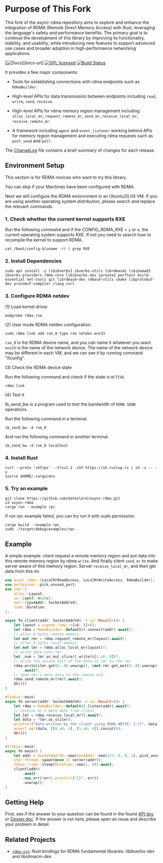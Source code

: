# Purpose of This Fork

This fork of the async-rdma repository aims to explore and enhance the integration of RDMA (Remote Direct Memory Access) with Rust, leveraging the language's safety and performance benefits. The primary goal is to continue the development of this library by improving its functionality, stability, and usability, while introducing new features to support advanced use cases and broader adoption in high-performance networking applications.

[![Docs][docs-badge]][docs-url]
[![GPL licensed][gpl-badge]][gpl-url]
[![Build Status][actions-badge]][actions-url]

[docs-badge]: https://docs.rs/async-rdma/badge.svg
[gpl-badge]: https://img.shields.io/badge/license-GPLv3.0-blue.svg
[gpl-url]: https://github.com/datenlord/async-rdma/blob/master/LICENSE
[actions-badge]: https://github.com/datenlord/async-rdma/actions/workflows/ci.yml/badge.svg
[actions-url]: https://github.com/datenlord/async-rdma/actions

It provides a few major components:

* Tools for establishing connections with rdma endpoints such as `RdmaBuilder`.

* High-level APIs for data transmission between endpoints including `read`,
`write`, `send`, `receive`.

* High-level APIs for rdma memory region management including `alloc_local_mr`,
`request_remote_mr`, `send_mr`, `receive_local_mr`, `receive_remote_mr`.

* A framework including `agent` and `event_listener` working behind APIs for memory
region management and executing rdma requests such as `post_send` and `poll`.

The [ChangeLog] file contains a brief summary of changes for each release.

[ChangeLog]: https://github.com/datenlord/async-rdma/blob/master/ChangeLog.md

## Environment Setup

This section is for RDMA novices who want to try this library.

You can skip if your Machines have been configured with RDMA.

Next we will configure the RDMA environment in an Ubuntu20.04 VM.
If you are using another operating system distribution, please search and replace the relevant commands.

### 1. Check whether the current kernel supports RXE

Run the following command and if the CONFIG_RDMA_RXE = `y` or `m`, the current operating system supports RXE.
If not you need to search how to recompile the kernel to support RDMA.

```shell
cat /boot/config-$(uname -r) | grep RXE
```

### 2. Install Dependencies

```shell
sudo apt install -y libibverbs1 ibverbs-utils librdmacm1 libibumad3 ibverbs-providers rdma-core libibverbs-dev iproute2 perftest build-essential net-tools git librdmacm-dev rdmacm-utils cmake libprotobuf-dev protobuf-compiler clang curl
```

### 3. Configure RDMA netdev

(1) Load kernel driver

```shell
modprobe rdma_rxe
```

(2) User mode RDMA netdev configuration.

```shell
sudo rdma link add rxe_0 type rxe netdev ens33
```

`rxe_0` is the RDMA device name, and you can name it whatever you want. `ens33` is the name of the network device. The name of the network device may be different in each VM, and we can see it by running command "ifconfig".

(3) Check the RDMA device state

Run the following command and check if the state is `ACTIVE`.

```shell
rdma link
```

(4) Test it

Ib_send_bw is a program used to test the bandwidth of `RDMA SEND` operations.

Run the following command in a terminal.

```shell
ib_send_bw -d rxe_0
```

And run the following command in another terminal.

```shell
ib_send_bw -d rxe_0 localhost
```

### 4. Install Rust

```shell
curl --proto '=https' --tlsv1.2 -sSf https://sh.rustup.rs | sh -s -- -y
source $HOME/.cargo/env
```

### 5. Try an example

```shell
git clone https://github.com/datenlord/async-rdma.git
cd async-rdma
cargo run --example rpc
```

if run rpc example failed, you can try run it with sudo permission.

```shell
cargo build --example rpc
sudo ./target/debug/examples/rpc
```

## Example

A simple example: client request a remote memory region and put data into this remote
memory region by rdma `write`.
And finally client `send_mr` to make server aware of this memory region.
Server `receive_local_mr`, and then get data from this mr.

```rust
use async_rdma::{LocalMrReadAccess, LocalMrWriteAccess, RdmaBuilder};
use portpicker::pick_unused_port;
use std::{
    alloc::Layout,
    io::{self, Write},
    net::{Ipv4Addr, SocketAddrV4},
    time::Duration,
};

async fn client(addr: SocketAddrV4) -> io::Result<()> {
    let layout = Layout::new::<[u8; 8]>();
    let rdma = RdmaBuilder::default().connect(addr).await?;
    // alloc 8 bytes remote memory
    let mut rmr = rdma.request_remote_mr(layout).await?;
    // alloc 8 bytes local memory
    let mut lmr = rdma.alloc_local_mr(layout)?;
    // write data into lmr
    let _num = lmr.as_mut_slice().write(&[1_u8; 8])?;
    // write the second half of the data in lmr to the rmr
    rdma.write(&lmr.get(4..8).unwrap(), &mut rmr.get_mut(4..8).unwrap())
        .await?;
    // send rmr's meta data to the remote end
    rdma.send_remote_mr(rmr).await?;
    Ok(())
}

#[tokio::main]
async fn server(addr: SocketAddrV4) -> io::Result<()> {
    let rdma = RdmaBuilder::default().listen(addr).await?;
    // receive mr's meta data from client
    let lmr = rdma.receive_local_mr().await?;
    let data = *lmr.as_slice();
    println!("Data written by the client using RDMA WRITE: {:?}", data);
    assert_eq!(data, [[0_u8; 4], [1_u8; 4]].concat());
    Ok(())
}

#[tokio::main]
async fn main() {
    let addr = SocketAddrV4::new(Ipv4Addr::new(127, 0, 0, 1), pick_unused_port().unwrap());
    std::thread::spawn(move || server(addr));
    tokio::time::sleep(Duration::new(1, 0)).await;
    client(addr)
        .await
        .map_err(|err| println!("{}", err))
        .unwrap();
}

```

## Getting Help

First, see if the answer to your question can be found in the found [API doc] or [Design doc]. If the answer is not here, please open an issue and describe your problem in detail.

[Design doc]: https://github.com/datenlord/async-rdma/tree/master/doc
[API doc]: https://docs.rs/async-rdma/0.2.0/async_rdma/

## Related Projects

* [`rdma-sys`]: Rust bindings for RDMA fundamental libraries: libibverbs-dev and librdmacm-dev.

[`rdma-sys`]: https://github.com/datenlord/rdma-sys
